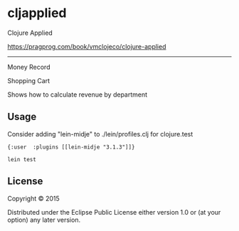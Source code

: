 # cljapplied

Clojure Applied

https://pragprog.com/book/vmclojeco/clojure-applied

---

Money Record

Shopping Cart

Shows how to calculate revenue by department

## Usage

Consider adding "lein-midje" to ./lein/profiles.clj for clojure.test

~~~
{:user  :plugins [[lein-midje "3.1.3"]]}
~~~

~~~
lein test
~~~

## License

Copyright © 2015

Distributed under the Eclipse Public License either version 1.0 or (at
your option) any later version.
